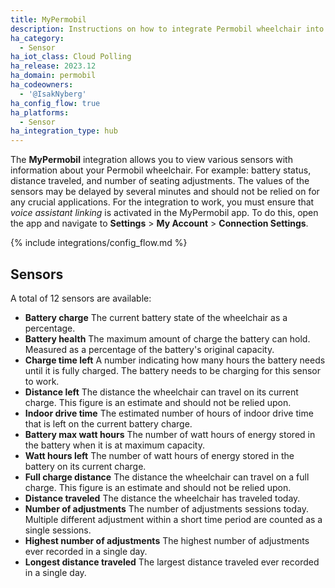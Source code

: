 ```yaml
---
title: MyPermobil
description: Instructions on how to integrate Permobil wheelchair into Home Assistant.
ha_category:
  - Sensor
ha_iot_class: Cloud Polling
ha_release: 2023.12
ha_domain: permobil
ha_codeowners:
  - '@IsakNyberg'
ha_config_flow: true
ha_platforms:
  - Sensor
ha_integration_type: hub
---
```


The **MyPermobil** integration allows you to view various sensors with information about your Permobil wheelchair. For example: battery status, distance traveled, and number of seating adjustments. The values of the sensors may be delayed by several minutes and should not be relied on for any crucial applications. For the integration to work, you must ensure that _voice assistant linking_ is activated in the MyPermobil app. To do this, open the app and navigate to **Settings** > **My Account** > **Connection Settings**.

{% include integrations/config_flow.md %}

## Sensors

A total of 12 sensors are available:

- **Battery charge**
  The current battery state of the wheelchair as a percentage.
- **Battery health**
  The maximum amount of charge the battery can hold. Measured as a percentage of the battery's original capacity.
- **Charge time left**
  A number indicating how many hours the battery needs until it is fully charged. The battery needs to be charging for this sensor to work.
- **Distance left**
  The distance the wheelchair can travel on its current charge. This figure is an estimate and should not be relied upon.
- **Indoor drive time**
  The estimated number of hours of indoor drive time that is left on the current battery charge.
- **Battery max watt hours**
  The number of watt hours of energy stored in the battery when it is at maximum capacity.
- **Watt hours left**
  The number of watt hours of energy stored in the battery on its current charge.
- **Full charge distance**
  The distance the wheelchair can travel on a full charge. This figure is an estimate and should not be relied upon.
- **Distance traveled**
  The distance the wheelchair has traveled today.
- **Number of adjustments**
  The number of adjustments sessions today. Multiple different adjustment within a short time period are counted as a single sessions.
- **Highest number of adjustments**
  The highest number of adjustments ever recorded in a single day.
- **Longest distance traveled**
  The largest distance traveled ever recorded in a single day.

